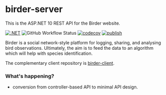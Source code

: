 # birder-server

This is the ASP.NET 10 REST API for the Birder website.

[![.NET](https://github.com/second-slip/birder-server/actions/workflows/dotnet.yml/badge.svg?branch=master)](https://github.com/second-slip/birder-server/actions/workflows/dotnet.yml)
![GitHub Workflow Status](https://img.shields.io/github/actions/workflow/status/second-slip/birder-server/dotnet.yml)
[![codecov](https://codecov.io/gh/second-slip/birder-server/branch/master/graph/badge.svg?token=OCD78ZYJ6Y)](https://codecov.io/gh/second-slip/birder-server)
[![publish](https://github.com/second-slip/birder-server/actions/workflows/publish-app.yml/badge.svg?branch=master)](https://github.com/second-slip/birder-server/actions/workflows/publish-app.yml)

<!-- dotnet badge not supported -->
<!-- [![Known Vulnerabilities](https://snyk.io/test/github/second-slip/birder-server/badge.svg)](https://snyk.io/test/github/second-slip/birder-server) -->

Birder is a social network-style platform for logging, sharing, and analysing bird observations. Ultimately, the aim is to feed the data to an algorithm which will help with species identification. 

The complementary client repository is [birder-client](https://github.com/second-slip/birder-client).


### What's happening?
- conversion from controller-based API to minimal API design.
